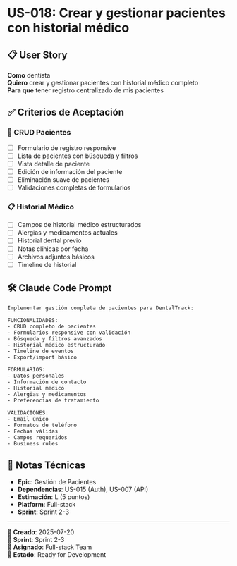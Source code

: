 # US-018: Crear y gestionar pacientes con historial médico

## 📋 User Story
**Como** dentista  
**Quiero** crear y gestionar pacientes con historial médico completo  
**Para que** tener registro centralizado de mis pacientes

## ✅ Criterios de Aceptación

### 👥 CRUD Pacientes
- [ ] Formulario de registro responsive
- [ ] Lista de pacientes con búsqueda y filtros
- [ ] Vista detalle de paciente
- [ ] Edición de información del paciente
- [ ] Eliminación suave de pacientes
- [ ] Validaciones completas de formularios

### 📋 Historial Médico
- [ ] Campos de historial médico estructurados
- [ ] Alergias y medicamentos actuales
- [ ] Historial dental previo
- [ ] Notas clínicas por fecha
- [ ] Archivos adjuntos básicos
- [ ] Timeline de historial

## 🛠️ Claude Code Prompt

```
Implementar gestión completa de pacientes para DentalTrack:

FUNCIONALIDADES:
- CRUD completo de pacientes
- Formularios responsive con validación
- Búsqueda y filtros avanzados
- Historial médico estructurado
- Timeline de eventos
- Export/import básico

FORMULARIOS:
- Datos personales
- Información de contacto
- Historial médico
- Alergias y medicamentos
- Preferencias de tratamiento

VALIDACIONES:
- Email único
- Formatos de teléfono
- Fechas válidas
- Campos requeridos
- Business rules
```

## 📝 Notas Técnicas
- **Epic**: Gestión de Pacientes
- **Dependencias**: US-015 (Auth), US-007 (API)
- **Estimación**: L (5 puntos)
- **Platform**: Full-stack
- **Sprint**: Sprint 2-3

---

📅 **Creado**: 2025-07-20  
🎯 **Sprint**: Sprint 2-3  
👤 **Asignado**: Full-stack Team  
🔄 **Estado**: Ready for Development